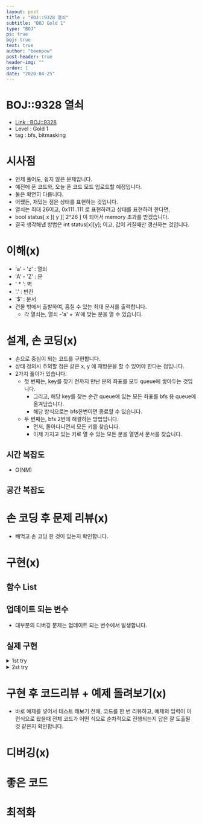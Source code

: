 ```yaml
---
layout: post
title : "BOJ::9328 열쇠"
subtitle: "BOJ Gold 1"
type: "BOJ"
ps: true
boj: true
text: true
author: "beenpow"
post-header: true
header-img: ""
order: 1
date: "2020-04-25"
---
```

# BOJ::9328 열쇠
- [Link : BOJ::9328](https://www.acmicpc.net/problem/9328)
- Level : Gold 1
- tag : bfs, bitmasking

# 시사점
- 언제 풀어도, 쉽지 않은 문제입니다.
- 예전에 푼 코드와, 오늘 푼 코드 모드 업로드할 예정입니다.
- 둘은 확연히 다릅니다.
- 어쨌든, 재밌는 점은 상태를 표현하는 것입니다.
- 열쇠는 최대 26이고, 0x111..111 로 표현하려고 상태를 표현하려 한다면,
- bool status[ x ][ y ][ 2^26 ] 이 되어서 memory 초과를 받겠습니다.
- 결국 생각해낸 방법은 int status[x][y]; 이고, 값이 커질때만 갱신하는 것입니다.

# 이해(x)
- 'a' - 'z' : 열쇠
- 'A' - 'Z' : 문
- ' * ': 벽
- '.' : 빈칸
- '$' : 문서
- 건물 밖에서 출발하여, 훔칠 수 있는 최대 문서를 출력합니다.
  - 각 열쇠는, 열쇠 -'a' + 'A'에 맞는 문을 열 수 있습니다.

# 설계, 손 코딩(x)
- 손으로 중심이 되는 코드를 구현합니다.
- 상태 정의시 주의할 점은 같은 x, y 에 재방문을 할 수 있어야 한다는 점입니다.
- 2가지 풀이가 있습니다.
  - 첫 번째는, key를 찾기 전까지 만난 문의 좌표를 모두 queue에 쌓아두는 것입니다.
    - 그리고, 해당 key를 찾는 순간 queue에 있는 모든 좌표를 bfs 용 queue에 옮겨담습니다.
    - 해당 방식으로는 bfs한번이면 종료할 수 있습니다.
  - 두 번째는, bfs 2번에 해결하는 방법입니다.
    - 먼저, 돌아다니면서 모든 키를 찾습니다.
    - 이제 가지고 있는 키로 열 수 있는 모든 문을 열면서 문서를 찾습니다.


## 시간 복잡도
- O(NM)

## 공간 복잡도

# 손 코딩 후 문제 리뷰(x)
- 빼먹고 손 코딩 한 것이 있는지 확인합니다.

# 구현(x)

## 함수 List 

## 업데이트 되는 변수
- 대부분의 디버깅 문제는 업데이트 되는 변수에서 발생합니다.

## 실제 구현 

<details markdown="1">
<summary> 1st try </summary>

```cpp
#include<iostream>
#include<string>
#include<cstring>
#include<queue>
#include<vector>
using namespace std;
struct xy{int x, y;};

int n, m, ans;
bool isKey[26];
bool visit[102][102];
char a[102][102];
queue<xy>key[26];
queue<xy> q;
const int dx[]={1, 0, -1, 0}, dy[]={0, 1, 0, -1};
bool over(int x, int y){return (x<0 || y<0 || x>n+1 || y>m+1);}
void bfs(){
    while(!q.empty()){
        int x = q.front().x, y = q.front().y; q.pop();
        for(int k=0; k<4; k++){
            int nx = x+dx[k], ny = y+dy[k];
            if(over(nx, ny) || visit[nx][ny] || a[nx][ny] == '*')continue;
            int val = a[nx][ny];
            if(val >= 'a' && val <= 'z'){
                int idx = val-'a';
                if(isKey[idx] == false){
                    isKey[idx] = true;
                    while(!key[idx].empty()){
                        int kx = key[idx].front().x, ky = key[idx].front().y;
                        q.push({kx, ky});
                        visit[kx][ky] = true;
                        key[idx].pop();
                    }
                }
            }else if(val >='A' && val <= 'Z'){
                if(isKey[val-'A'] == false){
                    key[val-'A'].push({nx, ny});
                    continue;
                }
            }
            if(val == '$')ans +=1;
            q.push({nx, ny});
            visit[nx][ny] = true;
        }
    }
}

int main(){
    //freopen("input.txt", "r", stdin);
    int tc;
    cin >> tc;
    while(tc--){
        cin >> n >> m;
        for(int i=0; i<=n+1; i++)for(int j=0; j<=m+1; j++){
            if(i == 0 || j == 0 || i == n+1 || j == m+1){ a[i][j]='.'; continue; }
            cin >> a[i][j];
        }

        string s;
        cin >> s;
        for(int i=0; i<s.length(); i++){
            if(s[i] == '0')break;
            isKey[s[i]-'a']= true;
        }
        q.push({0, 0});
        visit[0][0] = true;
        bfs();
        printf("%d\n",ans);
        memset(a, 0, sizeof(a));
        memset(visit, false, sizeof(visit));
        memset(isKey, false, sizeof(isKey));
        ans = 0;
        for(int i=0; i<26; i++)while(!key[i].empty())key[i].pop();
    }
}
```

</details>


<details markdown="1">
<summary> 2st try </summary>

```cpp
#include<bits/stdc++.h>
#define pb push_back
#define rep(i, a, b) for(int i=a;i<b;i++)
#define r_rep(i,a,b) for(int i=a;i>b;i--)
#define EMPTY '.'
#define WALL '*'
const int MAXNM = 100 + 4;
const int dx[]={-1, 0, 1, 0}, dy[]={0, 1, 0, -1};
struct cell{int x; int y; int docs;};
using namespace std;

int keys;
int n, m;
int status[MAXNM][MAXNM];
char a[MAXNM][MAXNM];
queue<cell> q;
void input(){
    keys = 0;
    cin >> n >> m;
    rep(i, 0, n+2){
        rep(j, 0, m+2){
            if(i == 0 || j == 0 || i == n+1 || j == m+1){
                a[i][j] = EMPTY;
                continue;
            }
            cin >> a[i][j];
        }
    }
    string s; cin >> s;
    if(s[0] != '0'){
        rep(i, 0, s.size()){
            keys |= (1<<(s[i]-'a'));
        }
    }
    q.push({0, 0, 0});
    status[0][0]= keys;
}
bool over(int x, int y){return (x<0 || y<0 || x>=n+2 || y>=m+2);}
void bfs(){
    while(!q.empty()){
        int x = q.front().x, y = q.front().y, docs = q.front().docs; q.pop();
        rep(i, 0, 4){
            int nx = x+dx[i], ny = y+dy[i], ndocs = docs;
            if(over(nx, ny) || a[nx][ny] == WALL) continue;
            if(a[nx][ny] == EMPTY){

            }else if(a[nx][ny] >= 'a' && a[nx][ny] <= 'z'){
                keys |= (1<<(a[nx][ny] -'a'));
            }else if(a[nx][ny] >= 'A' && a[nx][ny] <= 'Z'){
                if(!(keys & (1 << (a[nx][ny] - 'A')))) continue;
            }else if(a[nx][ny] == '$'){
                ndocs++;
            }else{ /* Do nothing */ }

            if(status[nx][ny]>= keys) continue;
            q.push({nx, ny, ndocs});
            status[nx][ny]= keys;
        }
    }
}
void bfs2(){
    int ans = 0;
    queue<pair<int,int> > q2;
    q2.push({0, 0});
    status[0][0] = 1;
    while(!q2.empty()){
        int x = q2.front().first, y = q2.front().second; q2.pop();
        rep(i, 0, 4){
            int nx = x+dx[i], ny = y+dy[i];
            if(over(nx, ny) || status[nx][ny] || a[nx][ny] == WALL) continue;
            if(a[nx][ny] >= 'A' && a[nx][ny] <= 'Z'){
                if(!(keys & (1 << (a[nx][ny] - 'A')))) continue;
            }
            if(a[nx][ny] == '$') ans++;
            status[nx][ny] = true;
            q2.push({nx, ny});
        }
    }
    cout << ans << endl;
}
void process(){
    memset(status, -1, sizeof(status));
    input();
    bfs();
    memset(status, 0, sizeof(status));
    bfs2();
}
int main(){
    ios_base::sync_with_stdio(false);
    cin.tie(0); cout.tie(0);
    int tc; cin >> tc;
    while(tc--)
        process();
    return 0;
}
```

</details>

# 구현 후 코드리뷰 + 예제 돌려보기(x)
- 바로 예제를 넣어서 테스트 해보기 전에, 코드를 한 번 리뷰하고, 예제의 입력이 이런식으로 왔을때
  전체 코드가 어떤 식으로 순차적으로 진행되는지 답은 잘 도출될 것 같은지 확인합니다.

# 디버깅(x)

# 좋은 코드

# 최적화
